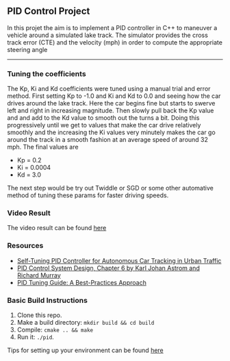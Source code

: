 ## PID Control Project
In this projet the aim is to implement a PID controller in C++ to maneuver a vehicle around a simulated lake track. The simulator provides the cross track error (CTE) and the velocity (mph) in order to compute the appropriate steering angle

---

### Tuning the coefficients

The Kp, Ki and Kd coefficients were tuned using a manual trial and error method. First setting Kp to -1.0 and Ki and Kd to 0.0 and seeing how the car drives around the lake track. Here the car begins fine but starts to swerve left and right in increasing magnitude. Then slowly pull back the Kp value and and add to the Kd value to smooth out the turns a bit. Doing this progressively until we get to values that make the car drive relatively smoothly and the increasing the Ki values very minutely makes the car go around the track in a smooth fashion at an average speed of around 32 mph. The final values are
* Kp = 0.2
* Ki = 0.0004
* Kd = 3.0

The next step would be try out Twiddle or SGD or some other automative method of tuning these params for faster driving speeds.

### Video Result

The video result can be found [here](https://www.youtube.com/watch?v=yQKvuFybge0&t=18s)

### Resources
* [Self-Tuning PID Controller for Autonomous Car Tracking in Urban Traffic](http://oa.upm.es/30015/1/INVE_MEM_2013_165545.pdf)
* [PID Control System Design, Chapter 6 by Karl Johan Astrom and Richard Murray](https://www.cds.caltech.edu/~murray/courses/cds101/fa02/caltech/astrom-ch6.pdf)
* [PID Tuning Guide: A Best-Practices Approach](https://www.novatechweb.com/wp-content/uploads/2011/03/PID_Tuning_Guide_022810.pdf)

### Basic Build Instructions

1. Clone this repo.
2. Make a build directory: `mkdir build && cd build`
3. Compile: `cmake .. && make`
4. Run it: `./pid`. 

Tips for setting up your environment can be found [here](https://classroom.udacity.com/nanodegrees/nd013/parts/40f38239-66b6-46ec-ae68-03afd8a601c8/modules/0949fca6-b379-42af-a919-ee50aa304e6a/lessons/f758c44c-5e40-4e01-93b5-1a82aa4e044f/concepts/23d376c7-0195-4276-bdf0-e02f1f3c665d)




